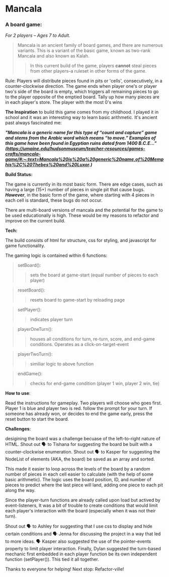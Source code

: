 # Mancala
### A board game:

_For 2 players – Ages 7 to Adult._

 >Mancala is an ancient family of board games, and there are numerous variants. This is a variant of the basic game, known as two-rank Mancala and also known as Kalah. 
 >>In this current build of the game, players __cannot__ steal pieces from other players–a ruleset in other forms of the game.

 Rule: Players will distribute pieces found in pits or 'cells', consecutively, in a counter-clockwise direction. The game ends when player one's or player two's side of the board is empty, which triggers all remaining pieces to go to the player opposite of the emptied board. Tally up how many pieces are in each player's store. The player with the most 0's wins

__The Inspiration__ to build this game comes from my childhood. I played it in school and it was an interesting way to learn basic arithmetic. It's ancient past always fascinated me:

___"Mancala is a generic name for this type of “count and capture” game and stems from the Arabic word which means “to move.” Examples of this game have been found in Egyptian ruins dated from 1400 B.C.E..." (https://umaine.edu/hudsonmuseum/teacher-resources/games-crafts/mancala-game/#:~:text=Mancala%20is%20a%20generic%20name,of%20Memphis%2C%20Thebes%20and%20Luxor.)___

__Build Status:__

The game is currently in its most basic form. There are edge cases, such as having a large (15+) number of pieces in single pit that cause bugs. ___However___, in the basic form of the game, where starting with 4 pieces in each cell is standard, these bugs do not occur. 

There are multi-board versions of mancala and the potential for the game to be used educationally is high. These would be my reasons to refactor and improve on the current build.

__Tech:__

The build consists of html for structure, css for styling, and javascript for game functionality. 

The gaming logic is contained within 6 functions:
>setBoard():
>>sets the board at game-start (equal number of pieces to each player)

>resetBoard():
>>resets board to game-start by reloading page

>setPlayer():
>>indicates player turn

>playerOneTurn():
>>houses all conditions for turn, re-turn, score, and end-game conditions. Operates as a click-on-target-event

>playerTwoTurn():
>>similiar logic to above function

>endGame():
>>checks for end-game condition (player 1 win, player 2 win, tie)

__How to use__:

Read the instructions for gameplay. Two players will choose who goes first. Player 1 is blue and player two is red. follow the prompt for your turn. If someone has already won, or decides to end the game early, press the reset button to start the board. 

__Challenges__:

desigining the board was a challenge becuase of the left-to-right nature of HTML. Shout out 🗣️ to Tishana for suggesting the board be built with a counter-clockwise enumeration. Shout out 🗣️ to Kasper for suggesting the NodeList of elements (AKA, the board) be saved as an array and sorted.

This made it easier to loop across the levels of the board by a random number of pieces in each cell easier to calculate (with the help of some basic arithmetic). The logic uses the board position, ID, and number of pieces to predict where the last piece will land, adding one piece to each pit along the way.

Since the player-turn functions are already called upon load but actived by event-listeners, It was a bit of trouble to create conditions that would limit each player's interaction with the board (especially when it was not their turn).

Shout out 🗣️ to Ashley for suggesting that I use css to display and hide certain conditions and 🗣️ Jenna for discussing the project in a way that led to more ideas. 🗣️ Kasper also suggested the use of the pointer-events property to limit player interaction. Finally, Dylan suggested the turn-based mechanic first embedded in each player function be its own independent function (setPlayer()). This tied it all together.

Thanks to everyone for helping! Next stop: Refactor-ville!










